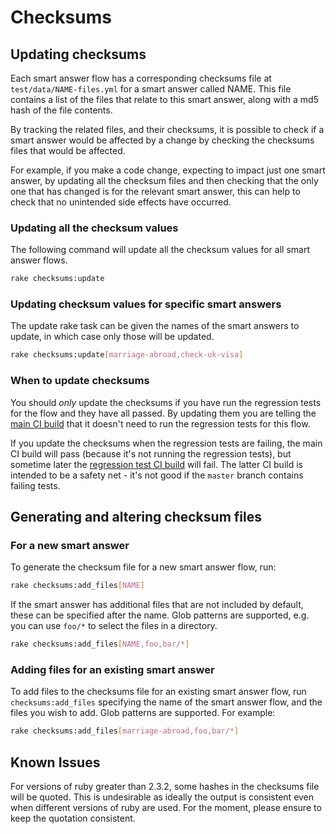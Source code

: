 # Checksums

## Updating checksums

Each smart answer flow has a corresponding checksums file at
`test/data/NAME-files.yml` for a smart answer called NAME. This file
contains a list of the files that relate to this smart answer, along
with a md5 hash of the file contents.

By tracking the related files, and their checksums, it is possible to
check if a smart answer would be affected by a change by checking the
checksums files that would be affected.

For example, if you make a code change, expecting to impact just one
smart answer, by updating all the checksum files and then checking
that the only one that has changed is for the relevant smart answer,
this can help to check that no unintended side effects have occurred.

### Updating all the checksum values

The following command will update all the checksum values for all
smart answer flows.

```bash
rake checksums:update
```

### Updating checksum values for specific smart answers

The update rake task can be given the names of the smart answers to
update, in which case only those will be updated.

```bash
rake checksums:update[marriage-abroad,check-uk-visa]
```

### When to update checksums

You should *only* update the checksums if you have run the regression
tests for the flow and they have all passed. By updating them you are
telling the [main CI build](continuous-integration.md#main) that it
doesn't need to run the regression tests for this flow.

If you update the checksums when the regression tests are failing, the
main CI build will pass (because it's not running the regression
tests), but sometime later the [regression test CI build](continuous-integration.md#regression)
will fail. The latter CI build is intended to be a safety net - it's
not good if the `master` branch contains failing tests.

## Generating and altering checksum files

### For a new smart answer

To generate the checksum file for a new smart answer flow, run:

```bash
rake checksums:add_files[NAME]
```

If the smart answer has additional files that are not included by
default, these can be specified after the name. Glob patterns are
supported, e.g. you can use `foo/*` to select the files in a
directory.

```bash
rake checksums:add_files[NAME,foo,bar/*]
```

### Adding files for an existing smart answer

To add files to the checksums file for an existing smart answer flow,
run `checksums:add_files` specifying the name of the smart answer
flow, and the files you wish to add. Glob patterns are supported. For
example:

```bash
rake checksums:add_files[marriage-abroad,foo,bar/*]
```

## Known Issues

For versions of ruby greater than 2.3.2, some hashes in the checksums
file will be quoted. This is undesirable as ideally the output is
consistent even when different versions of ruby are used. For the
moment, please ensure to keep the quotation consistent.
